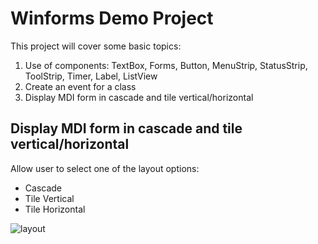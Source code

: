 # Winforms Demo Project

This project will cover some basic topics:
1. Use of components: TextBox, Forms, Button, MenuStrip, StatusStrip, ToolStrip, Timer, Label, ListView
2. Create an event for a class 
3. Display MDI form in cascade and tile vertical/horizontal

## Display MDI form in cascade and tile vertical/horizontal 
Allow user to select one of the layout options: 
- Cascade 
- Tile Vertical 
- Tile Horizontal

![layout](https://user-images.githubusercontent.com/30273976/33409978-0e3e36cc-d54c-11e7-8cb7-4399a159fc5e.gif)


